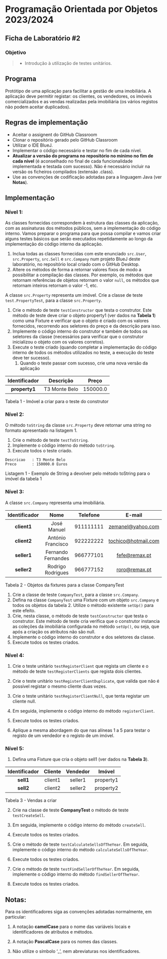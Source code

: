 # Programação Orientada por Objetos 2023/2024

## Ficha de Laboratório #2

### Objetivo

> - Introdução à utilização de testes unitários.

## Programa

Protótipo de uma aplicação para facilitar a gestão de uma imobiliária. A aplicação deve permitir registar: os clientes, os vendedores, os imóveis comercializados e as vendas realizadas pela imobiliária (os vários registos não podem aceitar duplicados).

## Regras de implementação

- Aceitar o assignent do GitHub Classroom
- Clonar o repositório gerado pelo GitHub Classroom
- Utilizar o IDE BlueJ.
- Implementar o código necessário e testar no fim de cada nível.
- **Atualizar a versão do programa no repositório no mínimo no fim de cada nível** (é aconselhado no final de cada funcionalidade implementada e testada com sucesso). Não é necessário incluir na versão os ficheiros compilados (extensão .class).
- Use as convenções de codificação adotadas para a linguagem Java (ver **Notas**).

## Implementação

### Nível 1:

As classes fornecidas correspondem à estrutura das classes da aplicação, com as assinaturas dos métodos públicos, sem a implementação do código interno. Vamos preparar o programa para que possa compilar e vamos criar alguns testes básicos que serão executados repetidamente ao longo da implementação do código interno da aplicação.

1. Inclua todas as classes fornecidas com este enunciado `src.User`, `src.Property`, `src.Sell` e `src.Company` num projeto BlueJ deste laboratório, no repositório local criado com o GitHub Desktop.
2. Altere os métodos de forma a retornar valores fixos de modo a possibilitar a compilação das classes. Por exemplo, os métodos que retornam referências de objetos retornam o valor `null`, os métodos que retornam inteiros retornam o valor -1, etc.

A classe `src.Property` representa um imóvel. Crie a classe de teste `test.PropertyTest`, para a classe `src.Property`.

1. Crie o método de teste `testConstructor` que testa o construtor. Este método de teste deve criar o objeto property1 (ver dados na **Tabela 1**) como uma Fixture e verificar que o objeto é criado com os valores fornecidos, recorrendo aos seletores do preço e da descrição para isso.
2. Implemente o código interno do construtor e também de todos os seletores da classe (necessários para verificar que o construtor inicializou o objeto com os valores corretos).
3. Execute o teste criado (quando completar a implementação do código interno de todos os métodos utilizados no teste, a execução do teste deve ter sucesso).
   1. Quando o teste passar com sucesso, crie uma nova versão da aplicação

| Identificador | Descrição         | Preço   |
|:-------------:|:--------------:|:-------:|
| **property1**  | T3 Monte Belo | 150000.0 |

Tabela 1 - Imóvel a criar para o teste do construtor

### Nível 2:

O método `toString` da classe `src.Property` deve retornar uma string no formato apresentado na listagem 1. 

1. Crie o método de teste `testToString`.
2. Implemente o código interno do método `toString`.
3. Execute todos o teste criado.

```shell
Descricao   : T3 Monte Belo
Preco       : 150000.0 Euros
```

Listagem 1 - Exemplo de String a devolver pelo método toString para o imóvel da tabela 1

### Nível 3:

A classe `src.Company` representa uma imobiliária. 

| Identificador | Nome             | Telefone  | E-mail                    |
|:-------------:|:----------------:|:---------:|:-------------------------:|
| **client1**   | José Manuel          | 911111111 | zemanel@yahoo.com     |
| **client2**   | António Francisco    | 922222222 | tochico@hotmail.com   |
| **seller1**   | Fernando Fernandes   | 966777101 | fefe@remax.pt         |
| **seller2**   | Rodrigo Rodrigues    | 966777152 | roro@remax.pt         |
Tabela 2 - Objetos da fixtures para a classe CompanyTest<br/>

1. Crie a classe de teste `CompanyTest`, para a classe `src.Company`.
2. Defina na classe `CompanyTest` uma Fixture com um objeto `src.Company` e todos os objetos da tabela 2. Utilize o método existente `setUp()` para este efeito.
3. Crie, nesta classe, o método de teste `testConstructor` que testa o construtor. Este método de teste cria verifica que o construtor instancia as coleções da imobiliária configurada no método `setUp()`, ou seja, que após a criação os atributos não são null.
4. Implemente o código interno do construtor e dos seletores da classe.
5. Execute todos os testes criados.

### Nível 4:

1. Crie o teste unitário `testRegisterClient` que regista um cliente e o método de teste `testRegisterClients` que regista dois clientes.

2. Crie o teste unitário `testRegisterClientDuplicate`, que valida que não é possível registar o mesmo cliente duas vezes.

3. Crie o teste unitário `testRegisterClientNull`, que tenta registar um cliente null.

4. Em seguida, implemente o código interno do método `registerClient`.

5. Execute todos os testes criados.

6. Aplique a mesma abordagem do que nas alíneas 1 a 5 para testar o registo de um vendedor e o registo de um imóvel.

### Nível 5:

1. Defina uma Fixture que cria o objeto sell1 (ver dados na **Tabela 3**).

| Identificador | Cliente | Vendedor | Imóvel  |
|:-------------:|:-------:|:--------:|:--------:|
| **sell1**     | client1 | seller1  | property1 |
| **sell2**     | client2 | seller2  | property2 |

Tabela 3 - Vendas a criar

2. Crie na classe de teste **CompanyTest** o método de teste `testCreateSell`.

3. Em seguida, implemente o código interno do método `createSell`.

4. Execute todos os testes criados.

5. Crie o método de teste `testCalculateSellsOfTheYear`. Em seguida, implemente o código interno do método `calculateSellsOfTheYear`.

6. Execute todos os testes criados.

7. Crie o método de teste `testFindSellerOfTheYear`. Em seguida, implemente o código interno do método `findSellerOfTheYear`.

8. Execute todos os testes criados.

## **Notas:**

Para os identificadores siga as convenções adotadas normalmente, em particular:

1. A notação **camelCase** para o nome das variáveis locais e identificadores de atributos e métodos.

2. A notação **PascalCase** para os nomes das classes.

3. Não utilize o símbolo ‘_’, nem abreviaturas nos identificadores.
